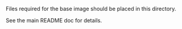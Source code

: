 Files required for the base image should be placed in this directory.

See the main README doc for details.
